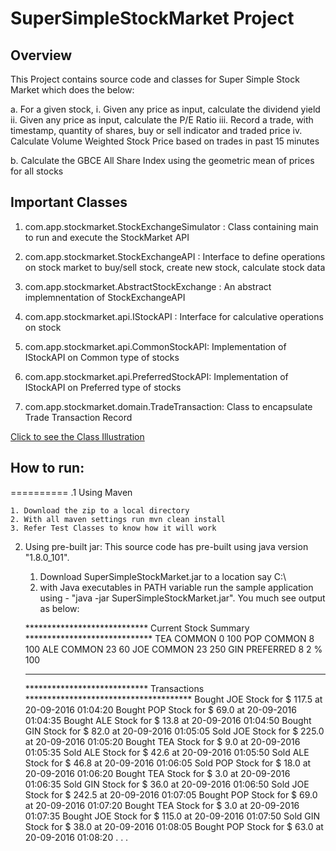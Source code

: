 # SuperSimpleStockMarket Project

## Overview
This Project contains source code and classes for Super Simple Stock Market which does the below:

a. For a given stock,
	i. Given any price as input, calculate the dividend yield
	ii. Given any price as input, calculate the P/E Ratio
	iii. Record a trade, with timestamp, quantity of shares, buy or sell indicator and traded price
	iv. Calculate Volume Weighted Stock Price based on trades in past 15 minutes

b. Calculate the GBCE All Share Index using the geometric mean of prices for all stocks

## Important Classes
1. com.app.stockmarket.StockExchangeSimulator : Class containing main to run and execute the StockMarket API

2. com.app.stockmarket.StockExchangeAPI : Interface to define operations on stock market to buy/sell stock, create new stock, calculate stock data

3. com.app.stockmarket.AbstractStockExchange : An abstract implemnentation of StockExchangeAPI 

4. com.app.stockmarket.api.IStockAPI : Interface for calculative operations on stock

5. com.app.stockmarket.api.CommonStockAPI: Implementation of IStockAPI on Common type of stocks

6. com.app.stockmarket.api.PreferredStockAPI: Implementation of IStockAPI on Preferred type of stocks

7. com.app.stockmarket.domain.TradeTransaction: Class to encapsulate Trade Transaction Record

[Click to see the Class Illustration](https://drive.google.com/file/d/0BwuG_5pxYjcVdmRCX3J0MkpVb1k/view?usp=sharing)

## How to run:
==========
.1 Using Maven

	1. Download the zip to a local directory 
	2. With all maven settings run mvn clean install
	3. Refer Test Classes to know how it will work	

2. Using pre-built jar: This source code has pre-built using java version "1.8.0_101".
	1. Download SuperSimpleStockMarket.jar to a location say C:\
	2. with Java executables in PATH variable run the sample application using - "java -jar SuperSimpleStockMarket.jar". You much see output as below:
	
	**************************** Current Stock Summary *****************************
        TEA      COMMON                     0             100
        POP      COMMON                     8             100
        ALE      COMMON                    23              60
        JOE      COMMON                    23             250
        GIN      PREFERRED                   8  2 %       100
	********************************************************************************
	
	
	**************************** Transactions **************************************
	Bought JOE Stock for $ 117.5 at  20-09-2016 01:04:20
	Bought POP Stock for $ 69.0 at  20-09-2016 01:04:35
	Bought ALE Stock for $ 13.8 at  20-09-2016 01:04:50
	Bought GIN Stock for $ 82.0 at  20-09-2016 01:05:05
	Sold JOE Stock for $ 225.0 at 20-09-2016 01:05:20
	Bought TEA Stock for $ 9.0 at  20-09-2016 01:05:35
	Sold ALE Stock for $ 42.6 at 20-09-2016 01:05:50
	Sold ALE Stock for $ 46.8 at 20-09-2016 01:06:05
	Sold POP Stock for $ 18.0 at 20-09-2016 01:06:20
	Bought TEA Stock for $ 3.0 at  20-09-2016 01:06:35
	Sold GIN Stock for $ 36.0 at 20-09-2016 01:06:50
	Sold JOE Stock for $ 242.5 at 20-09-2016 01:07:05
	Bought POP Stock for $ 69.0 at  20-09-2016 01:07:20
	Bought TEA Stock for $ 3.0 at  20-09-2016 01:07:35
	Bought JOE Stock for $ 115.0 at  20-09-2016 01:07:50
	Sold GIN Stock for $ 38.0 at 20-09-2016 01:08:05
	Bought POP Stock for $ 63.0 at  20-09-2016 01:08:20
	.
	.
	.
